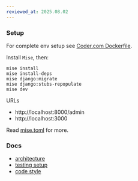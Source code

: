 ```yaml
---
reviewed_at: 2025.08.02
---
```


### Setup

For complete env setup see [Coder.com Dockerfile](/devops/coder/Dockerfile).

Install `Mise`, then:
```shell
mise install
mise install-deps
mise django:migrate
mise django:stubs-repopulate
mise dev
```

URLs
- http://localhost:8000/admin
- http://localhost:3000

Read [mise.toml](/mise.toml) for more.

### Docs

- [architecture](/docs/architecture.md)
- [testing setup](/docs/testing-setup.md)
- [code style](/docs/code-style.md)
